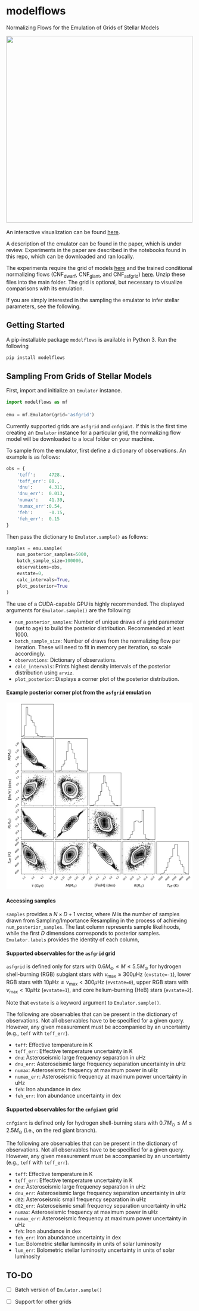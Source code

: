 # modelflows
Normalizing Flows for the Emulation of Grids of Stellar Models

<img src="https://github.com/mtyhon/modelflows/blob/main/images/varymassfeh.gif" width="500" height="500">

An interactive visualization can be found [here](https://mtyhon--modelflows-inyou.modal.run/).

A description of the emulator can be found in the paper, which is under review. Experiments in the paper are described in the notebooks found in this repo, which can be downloaded and ran locally.

The experiments require the grid of models [here](https://www.dropbox.com/scl/fi/yyfl98nrygg692t807uae/grid.zip?rlkey=6ausvk1wtk7r2vgc95cpdgv3m&dl=0) and the trained conditional normalizing flows (CNF<sub>dwarf</sub>, CNF<sub>giant</sub>, and CNF<sub>asfgrid</sub>) 
[here](https://www.dropbox.com/scl/fi/fvfzzcxojwv56bfable90/pretrained_flows.zip?rlkey=0pka2ddu9s0j61dk5xxsotmws&dl=0). Unzip these files into the main folder. The grid is optional, but necessary to visualize comparisons with its emulation.

If you are simply interested in the sampling the emulator to infer stellar parameters, see the following.

## Getting Started

A pip-installable package `modelflows` is available in Python 3. Run the following

```python
pip install modelflows
```

## Sampling From Grids of Stellar Models
First, import and initialize an `Emulator` instance.
```python
import modelflows as mf

emu = mf.Emulator(grid='asfgrid')
```
Currently supported grids are `asfgrid` and `cnfgiant`. If this is the first time creating an `Emulator` instance for a particular grid, the normalizing flow model will be downloaded to a local folder on your machine.

To sample from the emulator, first define a dictionary of observations. An example is as follows:

```python
obs = {
    'teff':     4728.,
    'teff_err': 80.,
    'dnu':      4.311,
    'dnu_err':  0.013,
    'numax':    41.39,
    'numax_err':0.54,
    'feh':      -0.15,
    'feh_err':  0.15
}
```

Then pass the dictionary to `Emulator.sample()` as follows:
```python
samples = emu.sample(
    num_posterior_samples=5000,
    batch_sample_size=100000,
    observations=obs,
    evstate=0,
    calc_intervals=True,
    plot_posterior=True
)
```

The use of a CUDA-capable GPU is highly recommended. The displayed arguments for `Emulator.sample()` are the following:
* `num_posterior_samples`: Number of unique draws of a grid parameter (set to age) to build the posterior distribution. Recommended at least 1000.
* `batch_sample_size`: Number of draws from the normalizing flow per iteration. These will need to fit in memory per iteration, so scale accordingly.
* `observations`: Dictionary of observations.
* `calc_intervals`: Prints highest density intervals of the posterior distribution using `arviz`.
* `plot_posterior`: Displays a corner plot of the posterior distribution.

#### Example posterior corner plot from the `asfgrid` emulation

<img src="https://github.com/mtyhon/modelflows/blob/main/images/example_posterior.png" width="500" height="500">

#### Accessing samples

`samples` provides a $N \times D + 1$ vector, where $N$ is the number of samples drawn from Sampling/Importance Resampling in the process of achieving `num_posterior_samples`. The last column represents sample likelihoods, while the first $D$ dimensions corresponds to posterior samples. `Emulator.labels` provides the identity of each column,


#### Supported observables for the `asfgrid` grid

`asfgrid` is defined only for stars with  $0.6M_{\odot}\leq M\leq5.5M_{\odot}$ for hydrogen shell-burning (RGB) subgiant stars with $\nu_{\mathrm{max}} \geq 300\mu\text{Hz}$ (`evstate=-1`),
lower RGB stars with $10 \mu\text{Hz} \leq  \nu_{\mathrm{max}} < 300 \mu\text{Hz}$ (`evstate=0`), upper RGB stars with $\nu_{\mathrm{max}} < 10\mu\text{Hz}$ (`evstate=1`), and core helium-burning (HeB) stars (`evstate=2`). 

Note that `evstate` is a keyword argument to `Emulator.sample()`. 

The following are observables that can be present in the dictionary of observations. Not all observables have to be specified for a given query. However, any given measurement must be accompanied by an uncertainty (e.g., `teff` with `teff_err`).

* `teff`: Effective temperature in K
* `teff_err`: Effective temperature uncertainty in K
* `dnu`: Asteroseismic large frequency separation in uHz
* `dnu_err`: Asteroseismic large frequency separation uncertainty in uHz
* `numax`: Asteroseismic frequency at maximum power in uHz
* `numax_err`: Asteroseismic frequency at maximum power uncertainty in uHz
* `feh`: Iron abundance in dex
* `feh_err`: Iron abundance uncertainty in dex

#### Supported observables for the `cnfgiant` grid

`cnfgiant` is defined only for hydrogen shell-burning stars with  $0.7M_{\odot}\leq M\leq2.5M_{\odot}$ (i.e., on the red giant branch). 

The following are observables that can be present in the dictionary of observations. Not all observables have to be specified for a given query. However, any given measurement must be accompanied by an uncertainty (e.g., `teff` with `teff_err`).

* `teff`: Effective temperature in K
* `teff_err`: Effective temperature uncertainty in K
* `dnu`: Asteroseismic large frequency separation in uHz
* `dnu_err`: Asteroseismic large frequency separation uncertainty in uHz
* `d02`: Asteroseismic small frequency separation in uHz
* `d02_err`: Asteroseismic small frequency separation uncertainty in uHz
* `numax`: Asteroseismic frequency at maximum power in uHz
* `numax_err`: Asteroseismic frequency at maximum power uncertainty in uHz
* `feh`: Iron abundance in dex
* `feh_err`: Iron abundance uncertainty in dex
* `lum`: Bolometric stellar luminosity in units of solar luminosity
* `lum_err`: Bolometric stellar luminosity uncertainty in units of solar luminosity

## TO-DO

- [ ] Batch version of `Emulator.sample()`
- [ ] Support for other grids


## 
